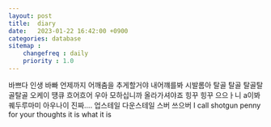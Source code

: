 ```yaml
---
layout: post
title:  diary
date:   2023-01-22 16:42:00 +0900
categories: database
sitemap :
    changefreq : daily
    priority : 1.0
---
```

 바쁘다 인생 바빠 언제까지 어깨춤을 추게할거야 내어꺠를봐 시발롬아
 탈골 탈골 탈골탈골탈골 오케이 떙큐 흐어흐어 우아 모하십니까
 올라가셔야죠 힝꾸 힝꾸 으으ㅏ니 a이봐퀘두루마미 아우나이 진짜....
 업스테일 다운스테일 스버 쓰으버
I call shotgun 
penny for your thoughts
it is what it is